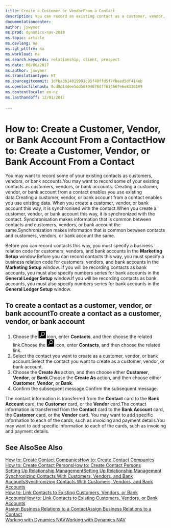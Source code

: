 ```yaml
---
title: Create a Customer or VendorFrom a Contact
description: You can record an existing contact as a customer, vendor, or bank account using existing data and specifying a business relationship.
documentationcenter: 
author: jswymer
ms.prod: dynamics-nav-2018
ms.topic: article
ms.devlang: na
ms.tgt_pltfrm: na
ms.workload: na
ms.search.keywords: relationship, client, prospect
ms.date: 06/06/2017
ms.author: jswymer
ms.translationtype: HT
ms.sourcegitcommit: 1dfba8b14019991c95f40ffd5f7fbaed5df414eb
ms.openlocfilehash: 0cd8d14dee5dd50704678dff614667e6e8310199
ms.contentlocale: en-nz
ms.lasthandoff: 12/01/2017

---
```

# <a name="how-to-create-a-customer-vendor-or-bank-account-from-a-contact"></a><span data-ttu-id="aa66e-103">How to: Create a Customer, Vendor, or Bank Account From a Contact</span><span class="sxs-lookup"><span data-stu-id="aa66e-103">How to: Create a Customer, Vendor, or Bank Account From a Contact</span></span>
<span data-ttu-id="aa66e-104">You may want to record some of your existing contacts as customers, vendors, or bank accounts.</span><span class="sxs-lookup"><span data-stu-id="aa66e-104">You may want to record some of your existing contacts as customers, vendors, or bank accounts.</span></span> <span data-ttu-id="aa66e-105">Creating a customer, vendor, or bank account from a contact enables you use existing data.</span><span class="sxs-lookup"><span data-stu-id="aa66e-105">Creating a customer, vendor, or bank account from a contact enables you use existing data.</span></span> <span data-ttu-id="aa66e-106">When you create a customer, vendor, or bank account this way, it is synchronised with the contact.</span><span class="sxs-lookup"><span data-stu-id="aa66e-106">When you create a customer, vendor, or bank account this way, it is synchronized with the contact.</span></span> <span data-ttu-id="aa66e-107">Synchronisation makes information that is common between contacts and customers, vendors, or bank account the same.</span><span class="sxs-lookup"><span data-stu-id="aa66e-107">Synchronization makes information that is common between contacts and customers, vendors, or bank account the same.</span></span>

<span data-ttu-id="aa66e-108">Before you can record contacts this way, you must specify a business relation code for customers, vendors, and bank accounts in the **Marketing Setup** window.</span><span class="sxs-lookup"><span data-stu-id="aa66e-108">Before you can record contacts this way, you must specify a business relation code for customers, vendors, and bank accounts in the **Marketing Setup** window.</span></span> <span data-ttu-id="aa66e-109">If you will be recording contacts as bank accounts, you must also specify numbers series for bank accounts in the **General Ledger Setup** window.</span><span class="sxs-lookup"><span data-stu-id="aa66e-109">If you will be recording contacts as bank accounts, you must also specify numbers series for bank accounts in the **General Ledger Setup** window.</span></span>

## <a name="to-create-a-contact-as-a-customer-vendor-or-bank-account"></a><span data-ttu-id="aa66e-110">To create a contact as a customer, vendor, or bank account</span><span class="sxs-lookup"><span data-stu-id="aa66e-110">To create a contact as a customer, vendor, or bank account</span></span>
1. <span data-ttu-id="aa66e-111">Choose the ![Search for Page or Report](media/ui-search/search_small.png "Search for Page or Report icon") icon, enter **Contacts**, and then choose the related link.</span><span class="sxs-lookup"><span data-stu-id="aa66e-111">Choose the ![Search for Page or Report](media/ui-search/search_small.png "Search for Page or Report icon") icon, enter **Contacts**, and then choose the related link.</span></span>
2. <span data-ttu-id="aa66e-112">Select the contact you want to create as a customer, vendor, or bank account.</span><span class="sxs-lookup"><span data-stu-id="aa66e-112">Select the contact you want to create as a customer, vendor, or bank account.</span></span>
3. <span data-ttu-id="aa66e-113">Choose the **Create As** action, and then choose either **Customer**, **Vendor**, or **Bank**.</span><span class="sxs-lookup"><span data-stu-id="aa66e-113">Choose the **Create As** action, and then choose either **Customer**, **Vendor**, or **Bank**.</span></span>
4. <span data-ttu-id="aa66e-114">Confirm the subsequent message.</span><span class="sxs-lookup"><span data-stu-id="aa66e-114">Confirm the subsequent message.</span></span>

<span data-ttu-id="aa66e-115">The contact information is transferred from the **Contact** card to the **Bank Account** card, the **Customer** card, or the **Vendor** card.</span><span class="sxs-lookup"><span data-stu-id="aa66e-115">The contact information is transferred from the **Contact** card to the **Bank Account** card, the **Customer** card, or the **Vendor** card.</span></span> <span data-ttu-id="aa66e-116">You may want to add specific information to each of the cards, such as invoicing and payment details.</span><span class="sxs-lookup"><span data-stu-id="aa66e-116">You may want to add specific information to each of the cards, such as invoicing and payment details.</span></span>

## <a name="see-also"></a><span data-ttu-id="aa66e-117">See Also</span><span class="sxs-lookup"><span data-stu-id="aa66e-117">See Also</span></span>
[<span data-ttu-id="aa66e-118">How to: Create Contact Companies</span><span class="sxs-lookup"><span data-stu-id="aa66e-118">How to: Create Contact Companies</span></span>](marketing-create-contact-companies.md)  
[<span data-ttu-id="aa66e-119">How to: Create Contact Persons</span><span class="sxs-lookup"><span data-stu-id="aa66e-119">How to: Create Contact Persons</span></span>](marketing-create-contact-persons.md)  
[<span data-ttu-id="aa66e-120">Setting Up Relationship Management</span><span class="sxs-lookup"><span data-stu-id="aa66e-120">Setting Up Relationship Management</span></span>](marketing-setup-marketing.md)  
[<span data-ttu-id="aa66e-121">Synchronizing Contacts With Customers, Vendors, and Bank Accounts</span><span class="sxs-lookup"><span data-stu-id="aa66e-121">Synchronizing Contacts With Customers, Vendors, and Bank Accounts</span></span>](marketing-synchronize-contacts-customers-vendors-bank-accounts.md)  
[<span data-ttu-id="aa66e-122">How to: Link Contacts to Existing Customers, Vendors, or Bank Accounts</span><span class="sxs-lookup"><span data-stu-id="aa66e-122">How to: Link Contacts to Existing Customers, Vendors, or Bank Accounts</span></span>](marketing-how-link-contact.md)  
[<span data-ttu-id="aa66e-123">Assign Business Relations to a Contact</span><span class="sxs-lookup"><span data-stu-id="aa66e-123">Assign Business Relations to a Contact</span></span>](marketing-business-relations.md#AssignBusRelContact)  
[<span data-ttu-id="aa66e-124">Working with Dynamics NAV</span><span class="sxs-lookup"><span data-stu-id="aa66e-124">Working with Dynamics NAV</span></span>](ui-work-product.md)

